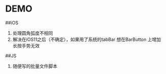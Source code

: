 # DEMO

##iOS  
1. 处理圆角弧度不相同 
2. 解决在iOS11之后（不确定），如果用了系统的tabBar 想在BarButton 上增加长按手势无效 

##JS 
1. 随便写的批量文件脚本 